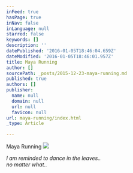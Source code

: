 ```yaml
---
inFeed: true
hasPage: true
inNav: false
inLanguage: null
starred: false
keywords: []
description: ''
datePublished: '2016-01-05T18:46:04.659Z'
dateModified: '2016-01-05T18:46:01.957Z'
title: Maya Running
author: []
sourcePath: _posts/2015-12-23-maya-running.md
published: true
authors: []
publisher:
  name: null
  domain: null
  url: null
  favicon: null
url: maya-running/index.html
_type: Article

---
```

Maya Running ![](https://the-grid-user-content.s3-us-west-2.amazonaws.com/77ca3723-572f-4681-b3d7-35ba2b435f25.gif)

_I am reminded to dance in the leaves..  
no matter what.._